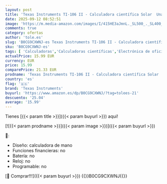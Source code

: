 ```yaml
---
layout: post
title: 'Texas Instruments TI-106 II - Calculadora científica Solar  Una calculadora de Bolsillo Duradera y fácil de Usar con Cuatro Operaciones aritméticas básicas  EN/GR/DU/FR'
date: 2025-09-12 08:52:51
image: 'https://m.media-amazon.com/images/I/415HE3aJmnL._SL500_._SL400_.jpg'
comments: true
category: ofertas
author: 'tole.es'
slug: 'B0CG9CXWNJ-es Texas Instruments TI-106 II - Calculadora científica Solar...'
sku: 'B0CG9CXWNJ-es'
tags: [ 'Calculadoras','Calculadoras científicas','Electrónica de oficina','Oficina y papelería','calculadora','texas instruments','🇪🇸', ]
actualPrice: 15.99 EUR
currency: EUR
price: 15.99
comparePrice: 21.33 EUR
prodname: 'Texas Instruments TI-106 II - Calculadora científica Solar  Una calculadora de Bolsillo Duradera y fácil de Usar con Cuatro Operaciones aritméticas básicas  EN/GR/DU/FR'
country: 'es'
flag: '🇪🇸'
brand: 'Texas Instruments'
buyurl: 'https://www.amazon.es/dp/B0CG9CXWNJ/?tag=tolees-21'
descuento: '25.04'
average: '15.99'
---
```


Tienes [{{< param title >}}]({{< param buyurl >}}) aqui!

[![{{< param prodname >}}]({{< param image >}})]({{< param buyurl >}})

🔎:

- Diseño: calculadora de mano
- Funciones financieras: no
- Batería: no
- Reloj: no
- Programable: no

[🛒 Comprar!!!]({{< param buyurl >}})
{{<world>}}B0CG9CXWNJ{{</world>}}
